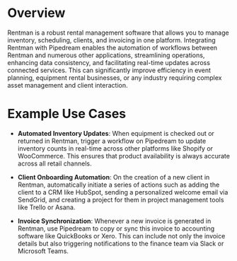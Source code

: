 # Overview

Rentman is a robust rental management software that allows you to manage inventory, scheduling, clients, and invoicing in one platform. Integrating Rentman with Pipedream enables the automation of workflows between Rentman and numerous other applications, streamlining operations, enhancing data consistency, and facilitating real-time updates across connected services. This can significantly improve efficiency in event planning, equipment rental businesses, or any industry requiring complex asset management and client interaction.

# Example Use Cases

- **Automated Inventory Updates**: When equipment is checked out or returned in Rentman, trigger a workflow on Pipedream to update inventory counts in real-time across other platforms like Shopify or WooCommerce. This ensures that product availability is always accurate across all retail channels.

- **Client Onboarding Automation**: On the creation of a new client in Rentman, automatically initiate a series of actions such as adding the client to a CRM like HubSpot, sending a personalized welcome email via SendGrid, and creating a project for them in project management tools like Trello or Asana.

- **Invoice Synchronization**: Whenever a new invoice is generated in Rentman, use Pipedream to copy or sync this invoice to accounting software like QuickBooks or Xero. This can include not only the invoice details but also triggering notifications to the finance team via Slack or Microsoft Teams.
